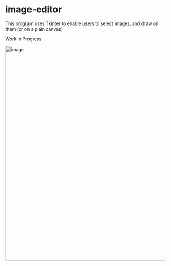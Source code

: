 # image-editor

This program uses Tkinter to enable users to select images, and draw on them (or on a plain canvas)

Work in Progress

<img width="673" alt="image" src="https://user-images.githubusercontent.com/112285076/221758594-98e663ad-dc79-4ee3-b927-7f344ff4cf6f.png">
